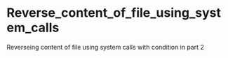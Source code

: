 # Reverse_content_of_file_using_system_calls
Reverseing content of file using system calls with condition in  part 2
